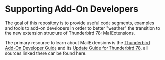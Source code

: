 # Supporting Add-On Developers

The goal of this repository is to provide useful code segments, examples and tools to add-on developers in order to better "weather" the transition to the new extension structure of Thunderbird 78: MailExtensions.

The primary resource to learn about MailExtensions is the [Thunderbird Add-On Developer Guide](https://developer.thunderbird.net/add-ons/about-add-ons) and its [Update Guide for Thunderbird 78](https://developer.thunderbird.net/add-ons/updating/tb78), all sources linked there can be found here.
